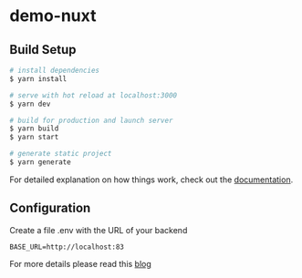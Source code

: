 # demo-nuxt

## Build Setup

```bash
# install dependencies
$ yarn install

# serve with hot reload at localhost:3000
$ yarn dev

# build for production and launch server
$ yarn build
$ yarn start

# generate static project
$ yarn generate
```

For detailed explanation on how things work, check out the [documentation](https://nuxtjs.org).

## Configuration

Create a file .env with the URL of your backend
```js[.env]
BASE_URL=http://localhost:83
```
For more details please read this [blog](https://javierpoma.com/blog/laravel-nuxt-auth-en-unos-minutos)